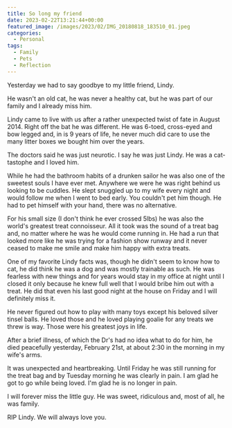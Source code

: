```yaml
---
title: So long my friend
date: 2023-02-22T13:21:44+00:00
featured_image: /images/2023/02/IMG_20180818_183510_01.jpeg
categories:
  - Personal
tags:
  - Family
  - Pets
  - Reflection
---
```


Yesterday we had to say goodbye to my little friend, Lindy.

He wasn't an old cat, he was never a healthy cat, but he was part of our family and I already miss him.

Lindy came to live with us after a rather unexpected twist of fate in August 2014. Right off the bat he was different. He was 6-toed, cross-eyed and bow legged and, in is 9 years of life, he never much did care to use the many litter boxes we bought him over the years.

The doctors said he was just neurotic. I say he was just Lindy. He was a cat-tastophe and I loved him.

While he had the bathroom habits of a drunken sailor he was also one of the sweetest souls I have ever met. Anywhere we were he was right behind us looking to be cuddles. He slept snuggled up to my wife every night and would follow me when I went to bed early. You couldn't pet him though. He had to pet himself with your hand, there was no alternative.

For his small size (I don't think he ever crossed 5lbs) he was also the world's greatest treat connoisseur. All it took was the sound of a treat bag and, no matter where he was he would come running in. He had a run that looked more like he was trying for a fashion show runway and it never ceased to make me smile and make him happy with extra treats.

One of my favorite Lindy facts was, though he didn't seem to know how to cat, he did think he was a dog and was mostly trainable as such. He was fearless with new things and for years would stay in my office at night until I closed it only because he knew full well that I would bribe him out with a treat. He did that even his last good night at the house on Friday and I will definitely miss it.

He never figured out how to play with many toys except his beloved silver tinsel balls. He loved those and he loved playing goalie for any treats we threw is way. Those were his greatest joys in life.

After a brief illness, of which the Dr's had no idea what to do for him, he died peacefully yesterday, February 21st, at about 2:30 in the morning in my wife's arms.

It was unexpected and heartbreaking. Until Friday he was still running for the treat bag and by Tuesday morning he was clearly in pain. I am glad he got to go while being loved. I'm glad he is no longer in pain.

I will forever miss the little guy. He was sweet, ridiculous and, most of all, he was family.

RIP Lindy. We will always love you.